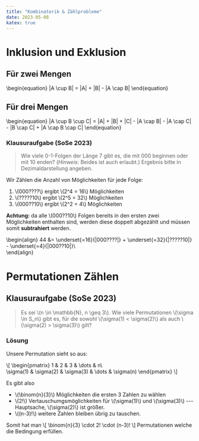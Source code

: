 ```yaml
---
title: "Kombinatorik & Zählprobleme"
date: 2023-05-08
katex: true
---
```


# Inklusion und Exklusion

## Für zwei Mengen

\begin{equation}
|A \cup B| = |A| + |B| - |A \cap B|
\end{equation}

## Für drei Mengen

\begin{equation}
|A \cup B \cup C| = |A| + |B| + |C| - |A \cap B| - |A \cap C| - |B \cap C| + |A \cap B \cap C|
\end{equation}

### Klausuraufgabe (SoSe 2023)

>Wie viele 0-1-Folgen der Länge 7 gibt es, die mit 000 beginnen oder mit 10 enden? (*Hinweis:* Beides ist auch erlaubt.) Ergebnis bitte in Dezimaldarstellung angeben.

Wir Zählen die Anzahl von Möglichkeiten für jede Folge:
1. \\(000????\\) ergibt \\(2^4 = 16\\) Möglichkeiten
2. \\(?????10\\) ergibt \\(2^5 = 32\\) Möglichkeiten
3. \\(000??10\\) ergibt \\(2^2 = 4\\) Möglichkeiten

**Achtung:** da alle \\(000??10\\) Folgen bereits in den ersten zwei Möglichkeiten enthalten sind, werden diese doppelt abgezählt und müssen somit **subtrahiert** werden.

\begin{align}
44 &= \underset{=16}{|000????|} + \underset{=32}{|?????10|} - \underset{=4}{|000??10|}\\\
\end{align}

# Permutationen Zählen

## Klausuraufgabe (SoSe 2023)

>Es sei \\(n \in \mathbb{N}, n \geq 3\\). Wie viele Permutationen \\(\sigma \in S_n\\) gibt es, für die sowohl \\(\sigma(1) < \sigma(2)\\) als auch \\(\sigma(2) > \sigma(3)\\) gilt?

### Lösung

Unsere Permutation sieht so aus:

\\[
\begin{pmatrix}
1 & 2 & 3 & \dots & n\\\
\sigma(1) & \sigma(2) & \sigma(3) & \dots & \sigma(n)
\end{pmatrix}
\\]

Es gibt also
- \\(\binom{n}{3}\\) Möglichkeiten die ersten 3 Zahlen zu wählen
- \\(2!\\) Vertauschumgsmöglichkeiten für \\(\sigma(1)\\) und \\(\sigma(3)\\) --- Hauptsache, \\(\sigma(2)\\) ist größer.
- \\((n-3)!\\) weitere Zahlen bleiben übrig zu tauschen.

Somit hat man
\\[
\binom{n}{3} \cdot 2! \cdot (n-3)!
\\]
Permutationen welche die Bedingung erfüllen.
